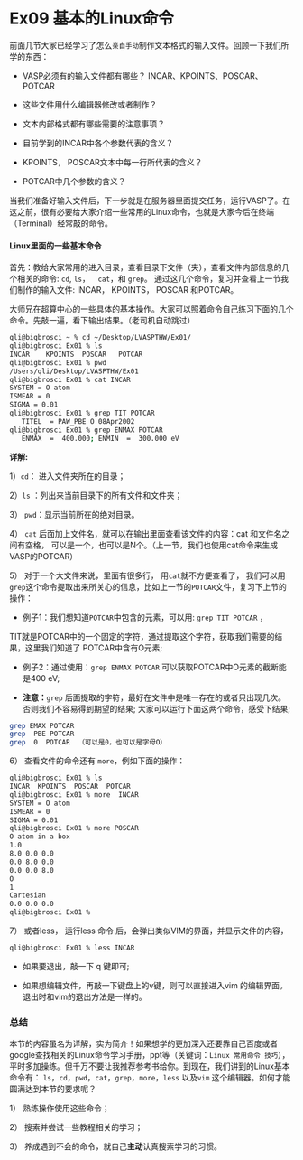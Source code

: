 # Ex09 基本的Linux命令



前面几节大家已经学习了怎么`亲自手动`制作文本格式的输入文件。回顾一下我们所学的东西：

* VASP必须有的输入文件都有哪些？  INCAR、KPOINTS、POSCAR、POTCAR

* 这些文件用什么编辑器修改或者制作？
* 文本内部格式都有哪些需要的注意事项？
* 目前学到的INCAR中各个参数代表的含义？
* KPOINTS， POSCAR文本中每一行所代表的含义？
* POTCAR中几个参数的含义？

当我们准备好输入文件后，下一步就是在服务器里面提交任务，运行VASP了。在这之前，很有必要给大家介绍一些常用的Linux命令，也就是大家今后在终端（Terminal）经常敲的命令。

####  Linux里面的一些基本命令


首先：教给大家常用的进入目录，查看目录下文件（夹），查看文件内部信息的几个相关的命令: `cd`, `ls`，`  cat`，和  `grep`。 通过这几个命令，复习并查看上一节我们制作的输入文件: INCAR， KPOINTS， POSCAR 和POTCAR。

大师兄在超算中心的一些具体的基本操作。大家可以照着命令自己练习下面的几个命令。先敲一遍，看下输出结果。（老司机自动跳过）

```bash
qli@bigbrosci ~ % cd ~/Desktop/LVASPTHW/Ex01/     
qli@bigbrosci Ex01 % ls
INCAR    KPOINTS  POSCAR   POTCAR
qli@bigbrosci Ex01 % pwd
/Users/qli/Desktop/LVASPTHW/Ex01
qli@bigbrosci Ex01 % cat INCAR 
SYSTEM = O atom 
ISMEAR = 0       
SIGMA = 0.01      
qli@bigbrosci Ex01 % grep TIT POTCAR 
   TITEL  = PAW_PBE O 08Apr2002
qli@bigbrosci Ex01 % grep ENMAX POTCAR 
   ENMAX  =  400.000; ENMIN  =  300.000 eV
```

**详解:** 

1）`cd`： 进入文件夹所在的目录；

2）`ls` ：列出来当前目录下的所有文件和文件夹；

3） `pwd`：显示当前所在的绝对目录。

4） `cat` 后面加上文件名，就可以在输出里面查看该文件的内容：cat 和文件名之间有空格， 可以是一个，也可以是N个。（上一节，我们也使用cat命令来生成VASP的POTCAR）

5） 对于一个大文件来说，里面有很多行， 用`cat`就不方便查看了， 我们可以用`grep`这个命令提取出来所关心的信息，比如上一节的`POTCAR`文件，复习下上节的操作：

* 例子1：我们想知道`POTCAR`中包含的元素，可以用: `grep TIT POTCAR` ， 

TIT就是POTCAR中的一个固定的字符，通过提取这个字符，获取我们需要的结果，这里我们知道了 POTCAR中含有O元素;

* 例子2：通过使用：`grep ENMAX POTCAR`  可以获取POTCAR中O元素的截断能是400 eV;

* **注意：**`grep` 后面提取的字符，最好在文件中是唯一存在的或者只出现几次。否则我们不容易得到期望的结果; 大家可以运行下面这两个命令，感受下结果;

```bash
grep EMAX POTCAR
grep  PBE POTCAR  
grep  0  POTCAR  （可以是0，也可以是字母O）
```

6） 查看文件的命令还有 `more`，例如下面的操作：

```bash
qli@bigbrosci Ex01 % ls
INCAR  KPOINTS  POSCAR  POTCAR 
qli@bigbrosci Ex01 % more  INCAR  
SYSTEM = O atom 
ISMEAR = 0       
SIGMA = 0.01      
qli@bigbrosci Ex01 % more POSCAR  
O atom in a box 
1.0            
8.0 0.0 0.0   
0.0 8.0 0.0  
0.0 0.0 8.0 
O          
1         
Cartesian
0.0 0.0 0.0   
qli@bigbrosci Ex01 %
```

7） 或者less， 运行less  命令 后，会弹出类似VIM的界面，并显示文件的内容，

```bash
qli@bigbrosci Ex01 % less INCAR
```

* 如果要退出，敲一下 q 键即可;

* 如果想编辑文件，再敲一下键盘上的v键，则可以直接进入vim 的编辑界面。退出时和vim的退出方法是一样的。



### 总结

本节的内容虽名为详解，实为简介！如果想学的更加深入还要靠自己百度或者google查找相关的Linux命令学习手册，ppt等（关键词：`Linux 常用命令 技巧`），平时多加操练。但千万不要让我推荐参考书给你。到现在，我们讲到的Linux基本命令有： `ls`，`cd`，`pwd`，`cat`，`grep`，`more`，`less` 以及`vim` 这个编辑器。如何才能圆满达到本节的要求呢？

1） 熟练操作使用这些命令；

2） 搜索并尝试一些教程相关的学习；

3） 养成遇到不会的命令，就自己**主动**认真搜索学习的习惯。
